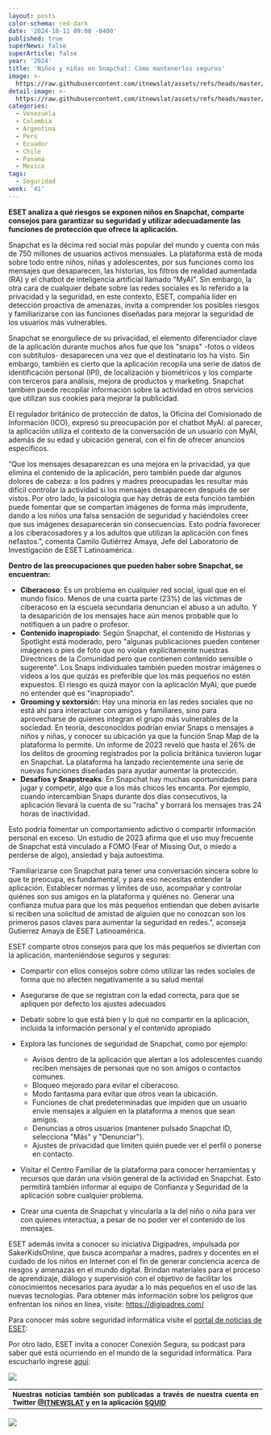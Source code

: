 ```yaml
---
layout: posts
color-schema: red-dark
date: '2024-10-11 09:00 -0400'
published: true
superNews: false
superArticle: false
year: '2024'
title: 'Niños y niñas en Snapchat: Cómo mantenerlos seguros'
image: >-
  https://raw.githubusercontent.com/itnewslat/assets/refs/heads/master/img/540x320/niños-tecnologia-p.jpg
detail-image: >-
  https://raw.githubusercontent.com/itnewslat/assets/refs/heads/master/img/1024x680/niños-tecnologia-g.jpg
categories:
  - Venezuela
  - Colombia
  - Argentina
  - Perú
  - Ecuador
  - Chile
  - Panama
  - Mexico
tags:
  - Seguridad
week: '41'
---
```

**ESET analiza a qué riesgos se exponen niños en Snapchat, comparte consejos para garantizar su seguridad y utilizar adecuadamente las funciones de protección que ofrece la aplicación.**

Snapchat es la décima red social más popular del mundo y cuenta con más de 750 millones de usuarios activos mensuales. La plataforma está de moda sobre todo entre niños, niñas y adolescentes, por sus funciones como los mensajes que desaparecen, las historias, los filtros de realidad aumentada (RA) y el chatbot de inteligencia artificial llamado "MyAI". Sin embargo, la otra cara de cualquier debate sobre las redes sociales es lo referido a la privacidad y la seguridad, en este contexto, ESET, compañía líder en detección proactiva de amenazas, invita a comprender los posibles riesgos y familiarizarse con las funciones diseñadas para mejorar la seguridad de los usuarios más vulnerables.

Snapchat se enorgullece de su privacidad, el elemento diferenciador clave de la aplicación durante muchos años fue que los "snaps" -fotos o vídeos con subtítulos- desaparecen una vez que el destinatario los ha visto. Sin embargo, también es cierto que la aplicación recopila una serie de datos de identificación personal (IPI), de localización y biométricos y los comparte con terceros para análisis, mejora de productos y marketing. Snapchat también puede recopilar información sobre la actividad en otros servicios que utilizan sus cookies para mejorar la publicidad.
 
El regulador británico de protección de datos, la Oficina del Comisionado de Información (ICO), expresó su preocupación por el chatbot MyAI: al parecer, la aplicación utiliza el contexto de la conversación de un usuario con MyAI, además de su edad y ubicación general, con el fin de ofrecer anuncios específicos.
 
“Que los mensajes desaparezcan es una mejora en la privacidad, ya que elimina el contenido de la aplicación, pero también puede dar algunos dolores de cabeza: a los padres y madres preocupadas les resultar más difícil controlar la actividad si los mensajes desaparecen después de ser vistos. Por otro lado, la psicología que hay detrás de esta función también puede fomentar que se compartan imágenes de forma más imprudente, dando a los niños una falsa sensación de seguridad y haciéndoles creer que sus imágenes desaparecerán sin consecuencias. Esto podría favorecer a los ciberacosadores y a los adultos que utilizan la aplicación con fines nefastos.”, comenta Camilo Gutiérrez Amaya, Jefe del Laboratorio de Investigación de ESET Latinoamérica.
 
**Dentro de las  preocupaciones que pueden haber sobre Snapchat, se encuentran:**

- **Ciberacoso**: Es un problema en cualquier red social, igual que en el mundo físico. Menos de una cuarta parte (23%) de las víctimas de ciberacoso en la escuela secundaria denuncian el abuso a un adulto. Y la desaparición de los mensajes hace aún menos probable que lo notifiquen a un padre o profesor.
- **Contenido inapropiado**: Según Snapchat, el contenido de Historias y Spotlight está moderado, pero "algunas publicaciones pueden contener imágenes o pies de foto que no violan explícitamente nuestras Directrices de la Comunidad pero que contienen contenido sensible o sugerente". Los Snaps individuales también pueden mostrar imágenes o vídeos a los que quizás es preferible que los más pequeños no estén expuestos. El riesgo es quizá mayor con la aplicación MyAI, que puede no entender qué es "inapropiado".
- **Grooming y sextorsió**n: Hay una minoría en las redes sociales que no está ahí para interactuar con amigos y familiares, sino para aprovecharse de quienes integran el grupo más vulnerables de la sociedad. En teoría, desconocidos podrían enviar Snaps o mensajes a niños y niñas, y conocer su ubicación ya que la función Snap Map de la plataforma lo permite. Un informe de 2023 reveló que hasta el 26% de los delitos de grooming registrados por la policía británica tuvieron lugar en Snapchat. La plataforma ha lanzado recientemente una serie de nuevas funciones diseñadas para ayudar aumentar la protección.
- **Desafíos y Snapstreaks**: En Snapchat hay muchas oportunidades para jugar y competir, algo que a los más chicos les encanta.  Por ejemplo, cuando intercambian Snaps durante dos días consecutivos, la aplicación llevará la cuenta de su "racha" y borrará los mensajes tras 24 horas de inactividad.

Esto podría fomentar un comportamiento adictivo o compartir información personal en exceso. Un estudio de 2023 afirma que el uso muy frecuente de Snapchat está vinculado a FOMO (Fear of Missing Out, o miedo a perderse de algo), ansiedad y baja autoestima.
 
“Familiarizarse con Snapchat para tener una conversación sincera sobre lo que te preocupa, es fundamental, y para eso necesitas entender la aplicación. Establecer normas y límites de uso, acompañar y controlar quiénes son sus amigos en la plataforma y quiénes no. Generar una confianza mutua para que los más pequeños entiendan que deben avisarte si reciben una solicitud de amistad de alguien que no conozcan son los primeros pasos claves para aumentar la seguridad en redes.”, aconseja Gutierrez Amaya de ESET Latinoamérica.
 
ESET comparte otros consejos para que los más pequeños se diviertan con la aplicación, manteniéndose seguros y seguras:

- Compartir con ellos consejos sobre cómo utilizar las redes sociales de forma que no afecten negativamente a su salud mental
- Asegurarse de que se registran con la edad correcta, para que se apliquen por defecto los ajustes adecuados
- Debatir sobre lo que está bien y lo qué no compartir en la aplicación, incluida la información personal y el contenido apropiado

- Explora las funciones de seguridad de Snapchat, como por ejemplo:

  - Avisos dentro de la aplicación que alertan a los adolescentes cuando reciben mensajes de personas que no son amigos o contactos comunes.
  - Bloqueo mejorado para evitar el ciberacoso.
  - Modo fantasma para evitar que otros vean la ubicación.
  - Funciones de chat predeterminadas que impiden que un usuario envíe mensajes a alguien en la plataforma a menos que sean amigos.
  - Denuncias a otros usuarios (mantener pulsado Snapchat ID, selecciona "Más" y "Denunciar").
  - Ajustes de privacidad que limiten quién puede ver el perfil o ponerse en contacto.

- Visitar el Centro Familiar de la plataforma para conocer herramientas y recursos que darán una visión general de la actividad en Snapchat. Esto permitirá también informar al equipo de Confianza y Seguridad de la aplicación sobre cualquier problema.
- Crear una cuenta de Snapchat y vincularla a la del niño o niña para ver con quienes interactúa, a pesar de no poder ver el contenido de los mensajes.

ESET además invita a conocer su iniciativa Digipadres, impulsada por SakerKidsOnline, que busca acompañar a madres, padres y docentes en el cuidado de los niños en Internet con el fin de generar conciencia acerca de riesgos y amenazas en el mundo digital. Brindan materiales para el proceso de aprendizaje, diálogo y supervisión con el objetivo de facilitar los conocimientos necesarios para ayudar a lo más pequeños en el uso de las nuevas tecnologías. Para obtener más información sobre los peligros que enfrentan los niños en línea, visite: https://digipadres.com/

Para conocer más sobre seguridad informática visite el [portal de noticias de ESET](https://www.welivesecurity.com/es/seguridad-menores/snapchat-seguridad-menores-como-proteger/): 
 
Por otro lado, ESET invita a conocer Conexión Segura, su podcast para saber qué está ocurriendo en el mundo de la seguridad informática. Para escucharlo ingrese [aquí](https://open.spotify.com/show/0Q32tisjNy7eCYwUNHphcw): 

![](https://raw.githubusercontent.com/itnewslat/assets/refs/heads/master/img/540x320/niños-tecnologia-p.jpg)

<table style="height: 42px;" width="569">
<tbody>
<tr>
<td style="text-align: justify;"><sub><strong>Nuestras noticias también son publicadas a través de nuestra cuenta en Twitter <a href="https://twitter.com/itnewslat?lang=es">@ITNEWSLAT</a> y en la aplicación <a href="https://squidapp.co/en/">SQUID</a></strong></sub></td>
</tr>
</tbody>
</table>

<img src="https://tracker.metricool.com/c3po.jpg?hash=56f88a41e39ab42c063cc51676587a04"/>